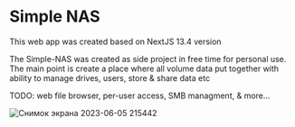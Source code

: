# Simple NAS

This web app was created based on NextJS 13.4 version

The Simple-NAS was created as side project in free time for personal use. The main point is create a place where all volume data put together with ability to manage drives, users, store & share data etc

TODO: web file browser, per-user access, SMB managment, & more...

![Снимок экрана 2023-06-05 215442](https://github.com/wildrun0/simple-nas/assets/37260144/9b42c71c-3f9b-4908-983d-d05464550b53)
